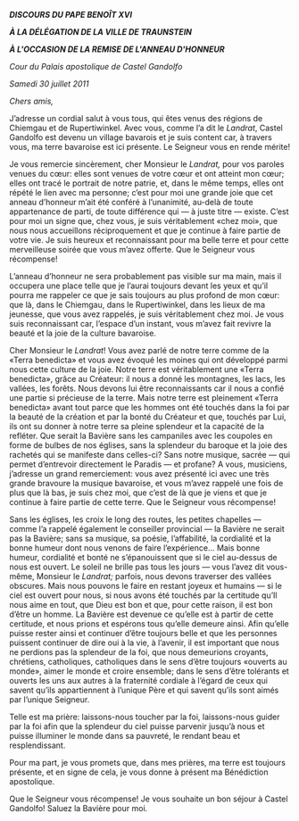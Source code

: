 ***DISCOURS DU PAPE BENOÎT XVI***

***À LA DÉLÉGATION DE LA VILLE DE TRAUNSTEIN***

***À L'OCCASION DE LA REMISE DE L'ANNEAU D'HONNEUR***

*Cour du Palais apostolique de Castel Gandolfo*

*Samedi 30 juillet 2011*

*Chers amis,*

J’adresse un cordial salut à vous tous, qui êtes venus des régions de Chiemgau et de Rupertiwinkel. Avec vous, comme l’a dit le *Landrat*, Castel Gandolfo est devenu un village bavarois et je suis content car, à travers vous, ma terre bavaroise est ici présente. Le Seigneur vous en rende mérite!

Je vous remercie sincèrement, cher Monsieur le *Landrat,* pour vos paroles venues du cœur: elles sont venues de votre cœur et ont atteint mon cœur; elles ont tracé le portrait de notre patrie, et, dans le même temps, elles ont répété le lien avec ma personne; c’est pour moi une grande joie que cet anneau d’honneur m’ait été conféré à l’unanimité, au-delà de toute appartenance de parti, de toute différence qui — à juste titre — existe. C’est pour moi un signe que, chez vous, je suis véritablement «chez moi», que nous nous accueillons réciproquement et que je continue à faire partie de votre vie. Je suis heureux et reconnaissant pour ma belle terre et pour cette merveilleuse soirée que vous m’avez offerte. Que le Seigneur vous récompense!

L’anneau d’honneur ne sera probablement pas visible sur ma main, mais il occupera une place telle que je l’aurai toujours devant les yeux et qu’il pourra me rappeler ce que je sais toujours au plus profond de mon cœur: que là, dans le Chiemgau, dans le Rupertiwinkel, dans les lieux de ma jeunesse, que vous avez rappelés, je suis véritablement chez moi. Je vous suis reconnaissant car, l’espace d’un instant, vous m’avez fait revivre la beauté et la joie de la culture bavaroise.

Cher Monsieur le *Landrat*! Vous avez parlé de notre terre comme de la «Terra benedicta» et vous avez évoqué les moines qui ont développé parmi nous cette culture de la joie. Notre terre est véritablement une «Terra benedicta», grâce au Créateur: il nous a donné les montagnes, les lacs, les vallées, les forêts. Nous devons lui être reconnaissants car il nous a confié une partie si précieuse de la terre. Mais notre terre est pleinement «Terra benedicta» avant tout parce que les hommes ont été touchés dans la foi par la beauté de la création et par la bonté du Créateur et que, touchés par Lui, ils ont su donner à notre terre sa pleine splendeur et la capacité de la refléter. Que serait la Bavière sans les campaniles avec les coupoles en forme de bulbes de nos églises, sans la splendeur du baroque et la joie des rachetés qui se manifeste dans celles-ci? Sans notre musique, sacrée — qui permet d’entrevoir directement le Paradis — et profane? A vous, musiciens, j’adresse un grand remerciement: vous avez présenté ici avec une très grande bravoure la musique bavaroise, et vous m’avez rappelé une fois de plus que là bas, je suis chez moi, que c’est de là que je viens et que je continue à faire partie de cette terre. Que le Seigneur vous récompense!

Sans les églises, les croix le long des routes, les petites chapelles — comme l’a rappelé également le conseiller provincial — la Bavière ne serait pas la Bavière; sans sa musique, sa poésie, l’affabilité, la cordialité et la bonne humeur dont nous venons de faire l’expérience... Mais bonne humeur, cordialité et bonté ne s’épanouissent que si le ciel au-dessus de nous est ouvert. Le soleil ne brille pas tous les jours — vous l’avez dit vous-même, Monsieur le *Landrat;* parfois, nous devons traverser des vallées obscures. Mais nous pouvons le faire en restant joyeux et humains — si le ciel est ouvert pour nous, si nous avons été touchés par la certitude qu’Il nous aime en tout, que Dieu est bon et que, pour cette raison, il est bon d’être un homme. La Bavière est devenue ce qu’elle est à partir de cette certitude, et nous prions et espérons tous qu’elle demeure ainsi. Afin qu’elle puisse rester ainsi et continuer d’être toujours belle et que les personnes puissent continuer de dire oui à la vie, à l’avenir, il est important que nous ne perdions pas la splendeur de la foi, que nous demeurions croyants, chrétiens, catholiques, catholiques dans le sens d’être toujours «ouverts au monde», aimer le monde et croire ensemble; dans le sens d’être tolérants et ouverts les uns aux autres à la fraternité cordiale à l’égard de ceux qui savent qu’ils appartiennent à l’unique Père et qui savent qu’ils sont aimés par l’unique Seigneur.

Telle est ma prière: laissons-nous toucher par la foi, laissons-nous guider par la foi afin que la splendeur du ciel puisse parvenir jusqu’à nous et puisse illuminer le monde dans sa pauvreté, le rendant beau et resplendissant.

Pour ma part, je vous promets que, dans mes prières, ma terre est toujours présente, et en signe de cela, je vous donne à présent ma Bénédiction apostolique.

Que le Seigneur vous récompense! Je vous souhaite un bon séjour à Castel Gandolfo! Saluez la Bavière pour moi.